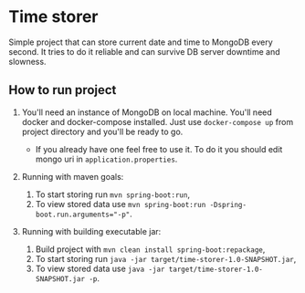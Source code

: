 Time storer
=

Simple project that can store current date and time to MongoDB every second. It tries to do it reliable and can survive DB server downtime and slowness.

How to run project
- 

1. You'll need an instance of MongoDB on local machine. You'll need docker and docker-compose installed. Just use `docker-compose up` 
from project directory and you'll be ready to go.
    * If you already have one feel free to use it. To do it you should edit mongo uri in `application.properties`.
    
2. Running with maven goals:
    1. To start storing run `mvn spring-boot:run`,
    2. To view stored data use `mvn spring-boot:run -Dspring-boot.run.arguments="-p"`.
3. Running with building executable jar:
    1. Build project with `mvn clean install spring-boot:repackage`,
    2. To start storing run `java -jar target/time-storer-1.0-SNAPSHOT.jar`,
    3. To view stored data use `java -jar target/time-storer-1.0-SNAPSHOT.jar -p`.     